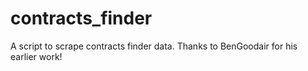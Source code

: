 # contracts_finder
A script to scrape contracts finder data. Thanks to BenGoodair for his earlier work!
